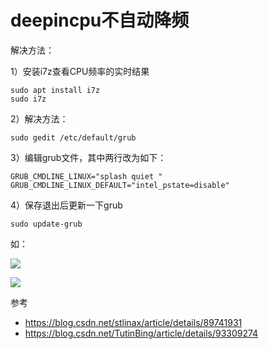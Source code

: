 # deepincpu不自动降频

解决方法：

1）安装i7z查看CPU频率的实时结果

```
sudo apt install i7z
sudo i7z
```

2）解决方法：

```
sudo gedit /etc/default/grub
```

3）编辑grub文件，其中两行改为如下：

```
GRUB_CMDLINE_LINUX="splash quiet "
GRUB_CMDLINE_LINUX_DEFAULT="intel_pstate=disable"
```

4）保存退出后更新一下grub

```
sudo update-grub
```

如：

![](https://cdn.jsdelivr.net/gh/ZanderZhao/img20/file/20191102200932.png)

![](https://cdn.jsdelivr.net/gh/ZanderZhao/img20/file/20191102200950.png)





参考

+ <https://blog.csdn.net/stlinax/article/details/89741931>
+ <https://blog.csdn.net/TutinBing/article/details/93309274>